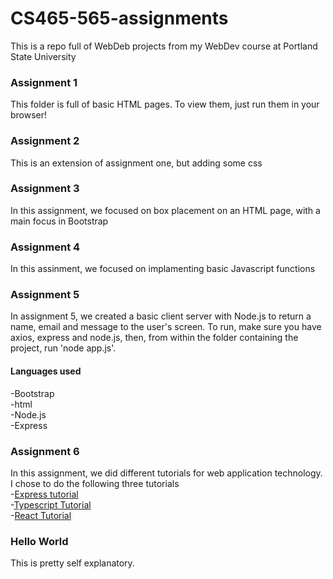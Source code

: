 # CS465-565-assignments

This is a repo full of WebDeb projects from my WebDev course at Portland State University

### Assignment 1
This folder is full of basic HTML pages. To view them, just run them in your browser!

### Assignment 2
This is an extension of assignment one, but adding some css

### Assignment 3
In this assignment, we focused on box placement on an HTML page, with a main focus in Bootstrap
### Assignment 4
In this assinment, we focused on implamenting basic Javascript functions
### Assignment 5
In assignment 5, we created a basic client server with Node.js to return a name, email and message to the user's screen. To run, make sure you have axios, express and node.js, then, from within the folder containing the project, run 'node app.js'.
#### Languages used
  -Bootstrap<br>
  -html<br>
  -Node.js<br>
  -Express
### Assignment 6
In this assignment, we did different tutorials for web application technology. I chose to do the following three tutorials<br>
-<a href="https://developer.mozilla.org/en-US/docs/Learn/Server-side/Express_Nodejs/skeleton_website">Express tutorial</a><br>
-<a href="https://angular-presentation.firebaseapp.com/angular/typescript/intro">Typescript Tutorial</a><br>
-<a href="https://reactjs.org/tutorial/tutorial.html">React Tutorial</a><br>
### Hello World
This is pretty self explanatory. 
